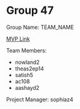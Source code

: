 # Group 47
Group Name: TEAM_NAME

[MVP Link](https://docs.google.com/document/d/1GiYt5gMb-NPdUFRy6pzUHJJdGcymHMAQreTZdyoDa6o/edit?usp=sharing)

Team Members: 
- nowland2
- theas2ep14
- satish5
- ac108
- aashayd2


Project Manager: sophiaz4
